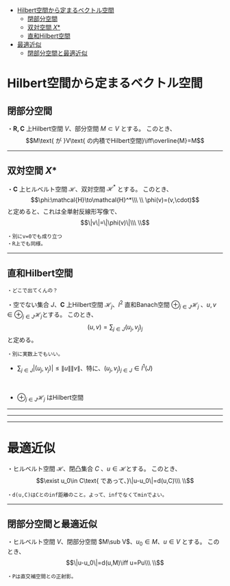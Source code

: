 
- [Hilbert空間から定まるベクトル空間](#hilbert空間から定まるベクトル空間)
  - [閉部分空間](#閉部分空間)
  - [双対空間 $X$\*](#双対空間-x)
  - [直和Hilbert空間](#直和hilbert空間)
- [最適近似](#最適近似)
  - [閉部分空間と最適近似](#閉部分空間と最適近似)



# Hilbert空間から定まるベクトル空間

## 閉部分空間

・$\bm{R,C}$ 上Hilbert空間 $V$、部分空間 $M\subset V$ とする。
このとき、
$$M\text{ が }V\text{ の内積でHilbert空間}\iff\overline{M}=M$$

---

## 双対空間 $X$*

・$\bm{C}$ 上ヒルベルト空間 $\mathcal{H}$、双対空間 $\mathcal{H}^*$ とする。
このとき、
$$\phi:\mathcal{H}\to\mathcal{H}^*\\\ \\
\phi(v)=(v,\cdot)$$
と定めると、これは全単射反線形写像で、$$\|v\|=\|\phi(v)\|\\\ \\$$

    ・別にv=0でも成り立つ
    ・R上でも同様。

---

## 直和Hilbert空間

    ・どこで出てくんの？

・空でない集合 $J$、$\bm{C}$ 上Hilbert空間 $\mathcal{H}_j$、$l^2$ 直和Banach空間 $\oplus_{j\in J}\mathcal{H}_j$ 、$u,v\in\oplus_{j\in J}\mathcal{H}_j$とする。
このとき、$$(u,v)=\sum_{j\in J}(u_j,v_j)_j$$と定める。

    ・別に実数上でもいい。

- $\sum_{j\in J}|(u_j,v_j)|\le\|u\|\|v\|$、特に、$(u_j,v_j)_{j\in J}\in l^1(J)$
<br>

- $\oplus_{j\in J}\mathcal{H}_j$ はHilbert空間

---
---
---

# 最適近似

・ヒルベルト空間 $\mathcal{H}$、閉凸集合 $C$ 、$u\in\mathcal{H}$とする。
このとき、
$$\exist u_0\in C\text{ であって、}\|u-u_0\|=d(u,C)\\\ \\$$

    ・d(u,C)はCとのinf距離のこと。よって、infでなくてminでよい。

---

## 閉部分空間と最適近似

・ヒルベルト空間 $V$、閉部分空間 $M\sub V$、$u_0\in M$、$u\in V$ とする。
このとき、
$$\|u-u_0\|=d(u,M)\iff u=Pu\\\ \\$$

    ・Pは直交補空間との正射影。